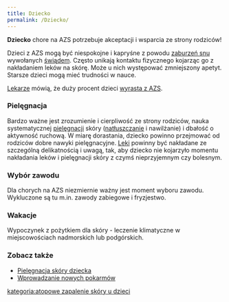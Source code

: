 ```yaml
---
title: Dziecko
permalink: /Dziecko/
---
```


**Dziecko** chore na AZS potrzebuje akceptacji i wsparcia ze strony rodziców!

Dzieci z AZS mogą być niespokojne i kapryśne z powodu [zaburzeń snu](/atopedia/Bezsenność "wikilink") wywołanych [świądem](/atopedia/Świąd "wikilink"). Często unikają kontaktu fizycznego kojarząc go z nakładaniem leków na skórę. Może u nich występować zmniejszony apetyt. Starsze dzieci mogą mieć trudności w nauce.

[Lekarze](/atopedia/Lekarze "wikilink") mówią, że duży procent dzieci [wyrasta z AZS](/atopedia/Wyrastanie_z_AZS "wikilink").

### Pielęgnacja

Bardzo ważne jest zrozumienie i cierpliwość ze strony rodziców, nauka systematycznej [pielęgnacji](/atopedia/Pielęgnacja "wikilink") skóry ([natłuszczanie](/atopedia/Natłuszczanie "wikilink") i nawilżanie) i dbałość o aktywność ruchową. W miarę dorastania, dziecko powinno przejmować od rodziców dobre nawyki pielęgnacyjne. [Leki](/atopedia/Leki "wikilink") powinny być nakładane ze szczególną delikatnością i uwagą, tak, aby dziecko nie kojarzyło momentu nakładania leków i pielęgnacji skóry z czymś nieprzyjemnym czy bolesnym.

### Wybór zawodu

Dla chorych na AZS niezmiernie ważny jest moment wyboru zawodu. Wykluczone są tu m.in. zawody zabiegowe i fryzjestwo.

### Wakacje

Wypoczynek z pożytkiem dla skóry - leczenie klimatyczne w miejscowościach nadmorskich lub podgórskich.

### Zobacz także

-   [Pielęgnacja skóry dziecka](http://media.netpr.pl/notatka_26286.html)
-   [Wprowadzanie nowych pokarmów](/atopedia/Wprowadzanie_nowych_pokarmów "wikilink")

[kategoria:atopowe zapalenie skóry u dzieci](/atopedia/kategoria:atopowe_zapalenie_skóry_u_dzieci "wikilink")